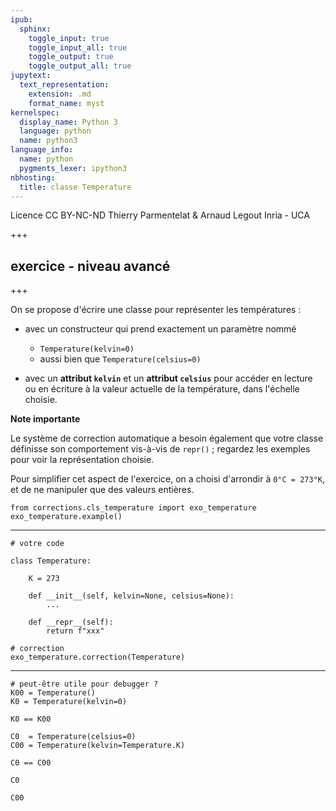 ```yaml
---
ipub:
  sphinx:
    toggle_input: true
    toggle_input_all: true
    toggle_output: true
    toggle_output_all: true
jupytext:
  text_representation:
    extension: .md
    format_name: myst
kernelspec:
  display_name: Python 3
  language: python
  name: python3
language_info:
  name: python
  pygments_lexer: ipython3
nbhosting:
  title: classe Temperature
---
```


<div class="licence">
<span>Licence CC BY-NC-ND</span>
<span>Thierry Parmentelat &amp; Arnaud Legout</span>
<span>Inria - UCA</span>
</div>

+++

## exercice - niveau avancé

+++

On se propose d'écrire une classe pour représenter les températures :

* avec un constructeur qui prend exactement un paramètre nommé
  * `Temperature(kelvin=0)` 
  * aussi bien que `Temperature(celsius=0)`
  
* avec un **attribut `kelvin`** et un **attribut `celsius`** pour accéder en lecture ou en écriture à la valeur actuelle de la température, dans l'échelle choisie.
  
**Note importante**

Le système de correction automatique a besoin également que votre classe définisse son comportement vis-à-vis de `repr()` ; regardez les exemples pour voir la représentation choisie. 

Pour simplifier cet aspect de l'exercice, on a choisi d'arrondir à `0°C = 273°K`, et de ne manipuler que des valeurs entières.

```{code-cell} ipython3
from corrections.cls_temperature import exo_temperature
exo_temperature.example()
```

*****

```{code-cell} ipython3
# votre code

class Temperature:
    
    K = 273
    
    def __init__(self, kelvin=None, celsius=None):
        ...
        
    def __repr__(self):
        return f"xxx"
```

```{code-cell} ipython3
# correction
exo_temperature.correction(Temperature)
```

*****

```{code-cell} ipython3
# peut-être utile pour debugger ?
K00 = Temperature()
K0 = Temperature(kelvin=0)
```

```{code-cell} ipython3
K0 == K00 
```

```{code-cell} ipython3
C0  = Temperature(celsius=0)
C00 = Temperature(kelvin=Temperature.K)
```

```{code-cell} ipython3
C0 == C00
```

```{code-cell} ipython3
C0
```

```{code-cell} ipython3
C00
```
